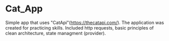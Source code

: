 # Cat_App

Simple app that uses "CatApi"(https://thecatapi.com/).
The application was created for practicing skills.
Included http requests, basic principles of clean architecture, state managment (provider).
